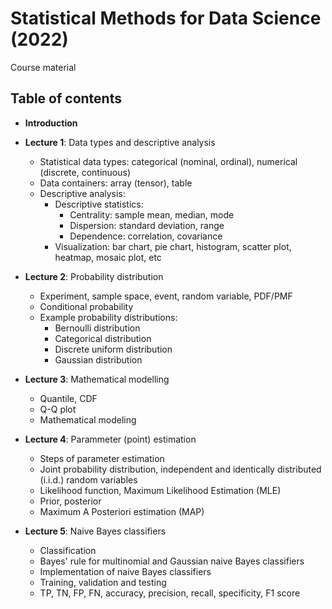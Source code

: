 # Statistical Methods for Data Science (2022)

Course material

## Table of contents

+ **Introduction**
+ **Lecture 1**: Data types and descriptive analysis
  + Statistical data types: categorical (nominal, ordinal), numerical (discrete, continuous)
  + Data containers: array (tensor), table
  + Descriptive analysis:
    + Descriptive statistics:
      + Centrality: sample mean, median, mode
      + Dispersion: standard deviation, range
      + Dependence: correlation, covariance
    + Visualization: bar chart, pie chart, histogram, scatter plot, heatmap, mosaic plot, etc
+ **Lecture 2**: Probability distribution
  + Experiment, sample space, event, random variable, PDF/PMF
  + Conditional probability
  + Example probability distributions:
    + Bernoulli distribution
    + Categorical distribution
    + Discrete uniform distribution
    + Gaussian distribution

+ **Lecture 3**: Mathematical modelling
  + Quantile, CDF
  + Q-Q plot
  + Mathematical modeling

+ **Lecture 4**: Parammeter (point) estimation
  + Steps of parameter estimation
  + Joint probability distribution, independent and identically distributed (i.i.d.) random variables
  + Likelihood function, Maximum Likelihood Estimation (MLE)
  + Prior, posterior
  + Maximum A Posteriori estimation (MAP)

+ **Lecture 5**: Naive Bayes classifiers
  + Classification
  + Bayes' rule for multinomial and Gaussian naive Bayes classifiers
  + Implementation of naive Bayes classifiers
  + Training, validation and testing
  + TP, TN, FP, FN, accuracy, precision, recall, specificity, F1 score

